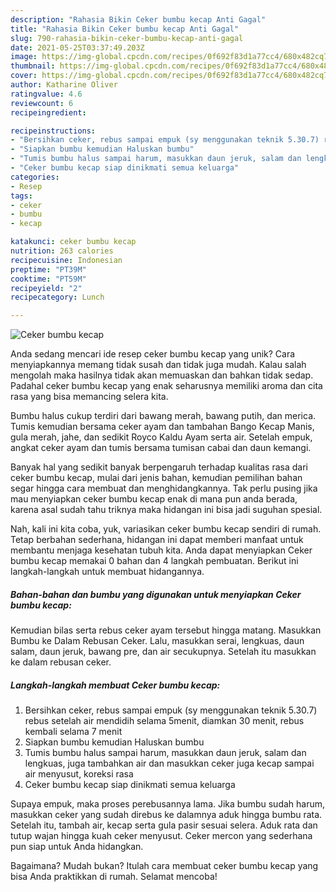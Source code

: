 ```yaml
---
description: "Rahasia Bikin Ceker bumbu kecap Anti Gagal"
title: "Rahasia Bikin Ceker bumbu kecap Anti Gagal"
slug: 790-rahasia-bikin-ceker-bumbu-kecap-anti-gagal
date: 2021-05-25T03:37:49.203Z
image: https://img-global.cpcdn.com/recipes/0f692f83d1a77cc4/680x482cq70/ceker-bumbu-kecap-foto-resep-utama.jpg
thumbnail: https://img-global.cpcdn.com/recipes/0f692f83d1a77cc4/680x482cq70/ceker-bumbu-kecap-foto-resep-utama.jpg
cover: https://img-global.cpcdn.com/recipes/0f692f83d1a77cc4/680x482cq70/ceker-bumbu-kecap-foto-resep-utama.jpg
author: Katharine Oliver
ratingvalue: 4.6
reviewcount: 6
recipeingredient:

recipeinstructions:
- "Bersihkan ceker, rebus sampai empuk (sy menggunakan teknik 5.30.7) rebus setelah air mendidih selama 5menit, diamkan 30 menit, rebus kembali selama 7 menit"
- "Siapkan bumbu kemudian Haluskan bumbu"
- "Tumis bumbu halus sampai harum, masukkan daun jeruk, salam dan lengkuas, juga tambahkan air dan masukkan ceker juga kecap sampai air menyusut, koreksi rasa"
- "Ceker bumbu kecap siap dinikmati semua keluarga"
categories:
- Resep
tags:
- ceker
- bumbu
- kecap

katakunci: ceker bumbu kecap 
nutrition: 263 calories
recipecuisine: Indonesian
preptime: "PT39M"
cooktime: "PT59M"
recipeyield: "2"
recipecategory: Lunch

---
```



![Ceker bumbu kecap](https://img-global.cpcdn.com/recipes/0f692f83d1a77cc4/680x482cq70/ceker-bumbu-kecap-foto-resep-utama.jpg)

Anda sedang mencari ide resep ceker bumbu kecap yang unik? Cara menyiapkannya memang tidak susah dan tidak juga mudah. Kalau salah mengolah maka hasilnya tidak akan memuaskan dan bahkan tidak sedap. Padahal ceker bumbu kecap yang enak seharusnya memiliki aroma dan cita rasa yang bisa memancing selera kita.

Bumbu halus cukup terdiri dari bawang merah, bawang putih, dan merica. Tumis kemudian bersama ceker ayam dan tambahan Bango Kecap Manis, gula merah, jahe, dan sedikit Royco Kaldu Ayam serta air. Setelah empuk, angkat ceker ayam dan tumis bersama tumisan cabai dan daun kemangi.

Banyak hal yang sedikit banyak berpengaruh terhadap kualitas rasa dari ceker bumbu kecap, mulai dari jenis bahan, kemudian pemilihan bahan segar hingga cara membuat dan menghidangkannya. Tak perlu pusing jika mau menyiapkan ceker bumbu kecap enak di mana pun anda berada, karena asal sudah tahu triknya maka hidangan ini bisa jadi suguhan spesial.


Nah, kali ini kita coba, yuk, variasikan ceker bumbu kecap sendiri di rumah. Tetap berbahan sederhana, hidangan ini dapat memberi manfaat untuk membantu menjaga kesehatan tubuh kita. Anda dapat menyiapkan Ceker bumbu kecap memakai 0 bahan dan 4 langkah pembuatan. Berikut ini langkah-langkah untuk membuat hidangannya.

<!--inarticleads1-->

##### Bahan-bahan dan bumbu yang digunakan untuk menyiapkan Ceker bumbu kecap:



Kemudian bilas serta rebus ceker ayam tersebut hingga matang. Masukkan Bumbu ke Dalam Rebusan Ceker. Lalu, masukkan serai, lengkuas, daun salam, daun jeruk, bawang pre, dan air secukupnya. Setelah itu masukkan ke dalam rebusan ceker. 

<!--inarticleads2-->

##### Langkah-langkah membuat Ceker bumbu kecap:

1. Bersihkan ceker, rebus sampai empuk (sy menggunakan teknik 5.30.7) rebus setelah air mendidih selama 5menit, diamkan 30 menit, rebus kembali selama 7 menit
1. Siapkan bumbu kemudian Haluskan bumbu
1. Tumis bumbu halus sampai harum, masukkan daun jeruk, salam dan lengkuas, juga tambahkan air dan masukkan ceker juga kecap sampai air menyusut, koreksi rasa
1. Ceker bumbu kecap siap dinikmati semua keluarga


Supaya empuk, maka proses perebusannya lama. Jika bumbu sudah harum, masukkan ceker yang sudah direbus ke dalamnya aduk hingga bumbu rata. Setelah itu, tambah air, kecap serta gula pasir sesuai selera. Aduk rata dan tutup wajan hingga kuah ceker menyusut. Ceker mercon yang sederhana pun siap untuk Anda hidangkan. 

Bagaimana? Mudah bukan? Itulah cara membuat ceker bumbu kecap yang bisa Anda praktikkan di rumah. Selamat mencoba!
